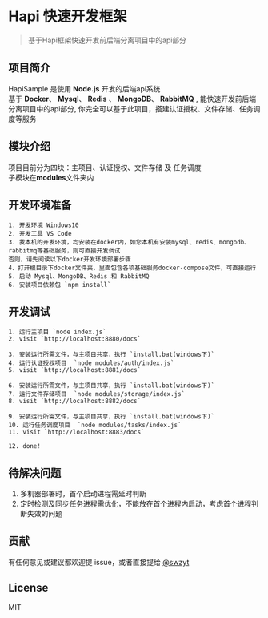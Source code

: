 # Hapi 快速开发框架
>基于Hapi框架快速开发前后端分离项目中的api部分

## 项目简介

HapiSample 是使用 **Node.js** 开发的后端api系统  
基于 **Docker**、 **Mysql**、 **Redis** 、 **MongoDB**、 **RabbitMQ** , 能快速开发前后端分离项目中的api部分, 你完全可以基于此项目，搭建认证授权、文件存储、任务调度等服务  

## 模块介绍

项目目前分为四块：主项目、认证授权、文件存储 及 任务调度  
子模块在**modules**文件夹内

## 开发环境准备

```
1. 开发环境 Windows10 
2. 开发工具 VS Code
3. 我本机的开发环境，均安装在docker内，如您本机有安装mysql、redis、mongodb、rabbitmq等基础服务，则可直接开发调试  
否则，请先阅读以下docker开发环境部署步骤
4、打开根目录下docker文件夹，里面包含各项基础服务docker-compose文件，可直接运行
5. 启动 Mysql、MongoDB、Redis 和 RabbitMQ
6. 安装项目依赖包 `npm install`
```

## 开发调试

```
1. 运行主项目 `node index.js`
2. visit `http://localhost:8880/docs`

3. 安装运行所需文件，与主项目共享，执行 `install.bat(windows下)`
4. 运行认证授权项目  `node modules/auth/index.js`
5. visit `http://localhost:8881/docs`

6. 安装运行所需文件，与主项目共享，执行 `install.bat(windows下)`
7. 运行文件存储项目  `node modules/storage/index.js`
8. visit `http://localhost:8882/docs`

9. 安装运行所需文件，与主项目共享，执行 `install.bat(windows下)`
10. 运行任务调度项目  `node modules/tasks/index.js`
11. visit `http://localhost:8883/docs`

12. done!
```

## 待解决问题

1. 多机器部署时，首个启动进程需延时判断
2. 定时检测及同步任务进程需优化，不能放在首个进程内启动，考虑首个进程判断失效的问题

## 贡献

有任何意见或建议都欢迎提 issue，或者直接提给 [@swzyt](https://github.com/swzyt)

## License

MIT

